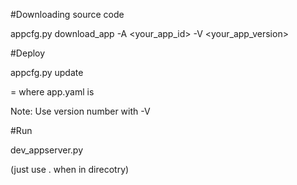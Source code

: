 #Downloading source code

appcfg.py download_app -A <your_app_id> -V <your_app_version> <output-dir>

#Deploy

appcfg.py update <name>

<name> = where app.yaml is 

Note: Use version number with -V

#Run

dev_appserver.py <name>

(just use . when in direcotry)
